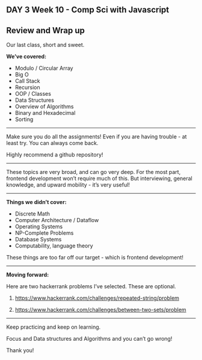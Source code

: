 DAY 3
Week 10 - Comp Sci with Javascript
-------------------------

## Review and Wrap up

Our last class, short and sweet.

**We’ve covered:**

* Modulo / Circular Array
* Big O
* Call Stack
* Recursion
* OOP / Classes
* Data Structures
* Overview of Algorithms
* Binary and Hexadecimal
* Sorting

-------------------------

Make sure you do all the assignments!
Even if you are having trouble - at least try.
You can always come back.

Highly recommend a github repository!

--------------------------

These topics are very broad, and can go very deep.
For the most part, frontend development won’t require much of this.
But interviewing, general knowledge, and upward mobility - it’s very useful!

--------------------------

**Things we didn’t cover:**

* Discrete Math
* Computer Architecture / Dataflow
* Operating Systems
* NP-Complete Problems
* Database Systems
* Computability, language theory

These things are too far off our target - which is frontend development!

---

**Moving forward:**

Here are two hackerrank problems I’ve selected. These are optional.

1. https://www.hackerrank.com/challenges/repeated-string/problem

2. https://www.hackerrank.com/challenges/between-two-sets/problem

---

Keep practicing and keep on learning.

Focus and Data structures and Algorithms and you can’t go wrong!

Thank you!
